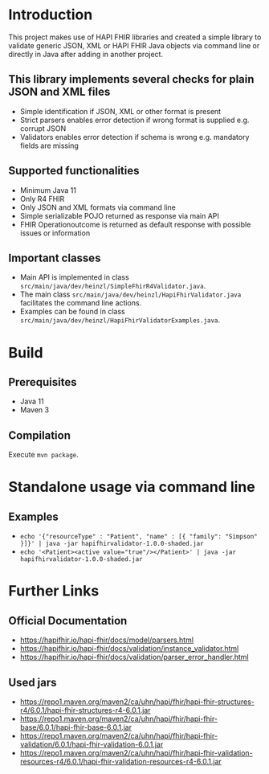 # Introduction

This project makes use of HAPI FHIR libraries and created a simple library to validate generic JSON, XML or HAPI FHIR Java objects via command line or directly in Java after adding in another project.

## This library implements several checks for plain JSON and XML files

- Simple identification if JSON, XML or other format is present
- Strict parsers enables error detection if wrong format is supplied e.g. corrupt JSON
- Validators enables error detection if schema is wrong e.g. mandatory fields are missing

## Supported functionalities

- Minimum Java 11
- Only R4 FHIR
- Only JSON and XML formats via command line
- Simple serializable POJO returned as response via main API
- FHIR Operationoutcome is returned as default response with possible issues or information

## Important classes

- Main API is implemented in class `src/main/java/dev/heinzl/SimpleFhirR4Validator.java`.
- The main class `src/main/java/dev/heinzl/HapiFhirValidator.java` facilitates the command line actions.
- Examples can be found in class `src/main/java/dev/heinzl/HapiFhirValidatorExamples.java`.

# Build

## Prerequisites

- Java 11
- Maven 3

## Compilation

Execute `mvn package`.

# Standalone usage via command line

## Examples

- `echo '{"resourceType" : "Patient", "name" : [{ "family": "Simpson" }]}' | java -jar hapifhirvalidator-1.0.0-shaded.jar`
- `echo '<Patient><active value="true"/></Patient>' | java -jar hapifhirvalidator-1.0.0-shaded.jar`

# Further Links

## Official Documentation

- https://hapifhir.io/hapi-fhir/docs/model/parsers.html
- https://hapifhir.io/hapi-fhir/docs/validation/instance_validator.html
- https://hapifhir.io/hapi-fhir/docs/validation/parser_error_handler.html

## Used jars

- https://repo1.maven.org/maven2/ca/uhn/hapi/fhir/hapi-fhir-structures-r4/6.0.1/hapi-fhir-structures-r4-6.0.1.jar
- https://repo1.maven.org/maven2/ca/uhn/hapi/fhir/hapi-fhir-base/6.0.1/hapi-fhir-base-6.0.1.jar
- https://repo1.maven.org/maven2/ca/uhn/hapi/fhir/hapi-fhir-validation/6.0.1/hapi-fhir-validation-6.0.1.jar
- https://repo1.maven.org/maven2/ca/uhn/hapi/fhir/hapi-fhir-validation-resources-r4/6.0.1/hapi-fhir-validation-resources-r4-6.0.1.jar
